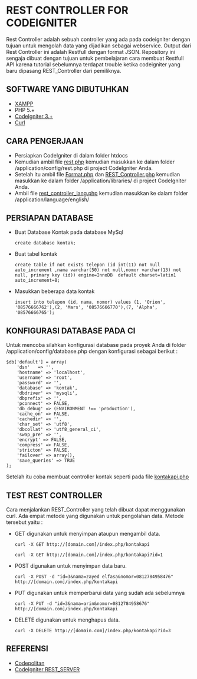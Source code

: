 # REST CONTROLLER FOR CODEIGNITER

Rest Controller adalah sebuah controller yang ada pada codeigniter dengan tujuan untuk mengolah data yang dijadikan sebagai webservice. Output dari Rest Controller ini adalah Restfull dengan format JSON. Repository ini sengaja dibuat dengan tujuan untuk pembelajaran cara membuat Restfull API karena tutorial sebelumnya terdapat trouble ketika codeigniter yang baru dipasang REST_Controller dari pemiliknya.

## SOFTWARE YANG DIBUTUHKAN

- [XAMPP](https://www.apachefriends.org/download.html)
- PHP 5.+
- [CodeIgniter 3.+](https://www.codeigniter.com/download)
- [Curl](https://curl.haxx.se/download.html)

## CARA PENGERJAAN

- Persiapkan CodeIgniter di dalam folder htdocs 
- Kemudian ambil file [rest.php](https://github.com/zayedelfasa/aharest/blob/master/application/config/rest.php) kemudian masukkan ke dalam folder /application/config/rest.php di project CodeIgniter Anda.
- Setelah itu ambil file [Format.php](https://github.com/zayedelfasa/aharest/tree/master/application/libraries/Format.php) dan [REST_Controller.php](https://github.com/zayedelfasa/aharest/tree/master/application/libraries/REST_Controller.php) kemudian masukkan ke dalam folder /application/libraries/ di project CodeIgniter Anda. 
- Ambil file [rest_controller_lang.php](https://github.com/zayedelfasa/aharest/blob/master/application/language/english/rest_controller_lang.php) kemudian masukkan ke dalam folder /application/language/english/ 

## PERSIAPAN DATABASE

- Buat Database Kontak pada database MySql    

    `create database kontak;`

- Buat tabel kontak

    `create table if not exists telepon (id int(11) not null auto_increment ,nama varchar(50) not null,nomor varchar(13) not null, primary key (id)) engine=InnoDB  default charset=latin1 auto_increment=8;`

- Masukkan beberapa data kontak

    `insert into telepon (id, nama, nomor) values (1, 'Orion', '08576666762'),(2, 'Mars', '08576666770'),(7, 'Alpha', '08576666765');`
	
## KONFIGURASI DATABASE PADA CI

Untuk mencoba silahkan konfigurasi database pada proyek Anda di folder /application/config/database.php dengan konfigurasi sebagai berikut : 

    $db['default'] = array(
    	'dsn'	=> '',
    	'hostname' => 'localhost',
    	'username' => 'root',
    	'password' => '',
    	'database' => 'kontak',
    	'dbdriver' => 'mysqli',
    	'dbprefix' => '',
    	'pconnect' => FALSE,
    	'db_debug' => (ENVIRONMENT !== 'production'),
    	'cache_on' => FALSE,
    	'cachedir' => '',
    	'char_set' => 'utf8',
    	'dbcollat' => 'utf8_general_ci',
    	'swap_pre' => '',
    	'encrypt' => FALSE,
    	'compress' => FALSE,
    	'stricton' => FALSE,
    	'failover' => array(),
    	'save_queries' => TRUE
    );
	
Setelah itu coba membuat controller kontak seperti pada file [kontakapi.php](https://github.com/zayedelfasa/aharest/blob/master/application/controllers/kontakapi.php)

## TEST REST CONTROLLER
Cara menjalankan REST_Controller yang telah dibuat dapat menggunakan curl. Ada empat metode yang digunakan untuk pengolahan data. Metode tersebut yaitu : 

- GET digunakan untuk menyimpan ataupun mengambil data.
    
    `curl -X GET http://[domain.com]/index.php/kontakapi`
	
    `curl -X GET http://[domain.com]/index.php/kontakapi?id=1`
	
- POST digunakan untuk menyimpan data baru.
    
    `curl -X POST -d "id=3&nama=zayed elfasa&nomor=0812784958476" http://[domain.com]/index.php/kontakapi`
	
- PUT digunakan untuk memperbarui data yang sudah ada sebelumnya
    
    `curl -X PUT -d "id=3&nama=arin&nomor=0812784958676" http://[domain.com]/index.php/kontakapi`
	
- DELETE digunakan untuk menghapus data. 
	
	`curl -X DELETE http://[domain.com]/index.php/kontakapi?id=3`

## REFERENSI

- [Codepolitan](https://www.codepolitan.com/rest-api-server-sederhana-dengan-codeigniter-58901f324a29f)
- [CodeIgniter REST_SERVER](https://github.com/chriskacerguis/codeigniter-restserver)
